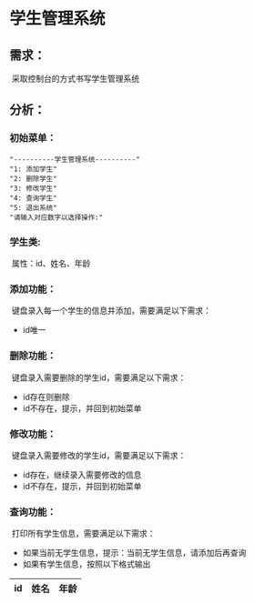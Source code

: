 # 学生管理系统

## 需求：

​		采取控制台的方式书写学生管理系统

## 分析：

### 初始菜单：

```
"----------学生管理系统----------"
"1: 添加学生"
"2: 删除学生"
"3: 修改学生"
"4: 查询学生"
"5: 退出系统"
"请输入对应数字以选择操作:"
```

### 学生类:

​		属性：id、姓名、年龄

### 添加功能：

​		键盘录入每一个学生的信息并添加，需要满足以下需求：

 * id唯一

### 删除功能：

​		键盘录入需要删除的学生id，需要满足以下需求：

 * id存在则删除
 * id不存在，提示，并回到初始菜单

### 修改功能：

​		键盘录入需要修改的学生id，需要满足以下需求：

* id存在，继续录入需要修改的信息
* id不存在，提示，并回到初始菜单

### 查询功能：

​		打印所有学生信息，需要满足以下需求：

* 如果当前无学生信息，提示：当前无学生信息，请添加后再查询
* 如果有学生信息，按照以下格式输出

|  id  | 姓名 | 年龄 |
| :--: | :--: | :--: |

